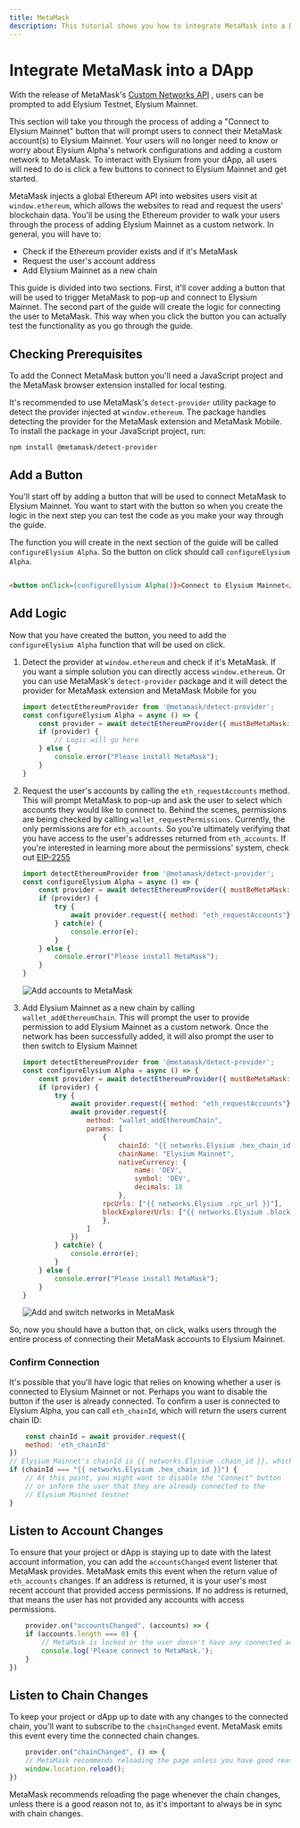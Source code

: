 ```yaml
---
title: MetaMask
description: This tutorial shows you how to integrate MetaMask into a DApp and automatically connect users to Elysium with the click of a button.
---
```


# Integrate MetaMask into a DApp

With the release of
MetaMask's [Custom Networks API](https://consensys.net/blog/metamask/connect-users-to-layer-2-networks-with-the-metamask-custom-networks-api/)
, users can be prompted to add Elysium Testnet, Elysium Mainnet.

This section will take you through the process of adding a "Connect to Elysium Mainnet" button that will prompt users to
connect their MetaMask account(s) to Elysium Mainnet. Your users will no longer need to know or worry about Elysium 
Alpha's network configurations and adding a custom network to MetaMask. To interact with Elysium  from your dApp, all
users will need to do is click a few buttons to connect to Elysium Mainnet and get started.

MetaMask injects a global Ethereum API into websites users visit at `window.ethereum`, which allows the websites to read
and request the users' blockchain data. You'll be using the Ethereum provider to walk your users through the process of
adding Elysium Mainnet as a custom network. In general, you will have to:

- Check if the Ethereum provider exists and if it's MetaMask
- Request the user's account address
- Add Elysium Mainnet as a new chain

This guide is divided into two sections. First, it'll cover adding a button that will be used to trigger MetaMask to
pop-up and connect to Elysium Mainnet. The second part of the guide will create the logic for connecting the user to
MetaMask. This way when you click the button you can actually test the functionality as you go through the guide.

## Checking Prerequisites

To add the Connect MetaMask button you'll need a JavaScript project and the MetaMask browser extension installed for
local testing.

It's recommended to use MetaMask's `detect-provider` utility package to detect the provider injected
at `window.ethereum`. The package handles detecting the provider for the MetaMask extension and MetaMask Mobile. To
install the package in your JavaScript project, run:

```
npm install @metamask/detect-provider
```

## Add a Button 

You'll start off by adding a button that will be used to connect MetaMask to Elysium Mainnet. You want to start with the
button so when you create the logic in the next step you can test the code as you make your way through the guide.

The function you will create in the next section of the guide will be called `configureElysium Alpha`. So the button on
click should call `configureElysium Alpha`.

```html

<button onClick={configureElysium Alpha()}>Connect to Elysium Mainnet</button>
```

## Add Logic

Now that you have created the button, you need to add the `configureElysium Alpha` function that will be used on click.

1. Detect the provider at `window.ethereum` and check if it's MetaMask. If you want a simple solution you can directly
   access `window.ethereum`. Or you can use MetaMask's `detect-provider` package and it will detect the provider for
   MetaMask extension and MetaMask Mobile for you

    ```javascript
    import detectEthereumProvider from '@metamask/detect-provider';
    const configureElysium Alpha = async () => {
        const provider = await detectEthereumProvider({ mustBeMetaMask: true });
        if (provider) {
            // Logic will go here    
        } else {
            console.error("Please install MetaMask");
        }
    }
    ```

2. Request the user's accounts by calling the `eth_requestAccounts` method. This will prompt MetaMask to pop-up and ask
   the user to select which accounts they would like to connect to. Behind the scenes, permissions are being checked by
   calling `wallet_requestPermissions`. Currently, the only permissions are for `eth_accounts`. So you're ultimately
   verifying that you have access to the user's addresses returned from `eth_accounts`. If you're interested in learning
   more about the permissions' system, check out [EIP-2255](https://eips.ethereum.org/EIPS/eip-2255)

    ```javascript
    import detectEthereumProvider from '@metamask/detect-provider';
    const configureElysium Alpha = async () => {
        const provider = await detectEthereumProvider({ mustBeMetaMask: true });
        if (provider) {
            try {
                await provider.request({ method: "eth_requestAccounts"});
            } catch(e) {
                console.error(e);
            }  
        } else {
            console.error("Please install MetaMask");
        }
    }
    ```

   ![Add accounts to MetaMask](img/wallets/metamask/metamask-1.png)

3. Add Elysium Mainnet as a new chain by calling `wallet_addEthereumChain`. This will prompt the user to provide
   permission to add Elysium Mainnet as a custom network. Once the network has been successfully added, it will also
   prompt the user to then switch to Elysium Mainnet

    ```javascript
    import detectEthereumProvider from '@metamask/detect-provider';
    const configureElysium Alpha = async () => {
        const provider = await detectEthereumProvider({ mustBeMetaMask: true });
        if (provider) {
            try {
                await provider.request({ method: "eth_requestAccounts"});
                await provider.request({
                    method: "wallet_addEthereumChain",
                    params: [
                        {
                            chainId: "{{ networks.Elysium .hex_chain_id }}", // Elysium Mainnet's chainId is {{ networks.Elysium .chain_id }}, which is {{ networks.Elysium .hex_chain_id }} in hex
                            chainName: "Elysium Mainnet",
                            nativeCurrency: {
                                name: 'DEV',
                                symbol: 'DEV',
                                decimals: 18
                            },
                        rpcUrls: ["{{ networks.Elysium .rpc_url }}"],
                        blockExplorerUrls: ["{{ networks.Elysium .block_explorer }}"]
                        },
                    ]
                })
            } catch(e) {
                console.error(e);
            }  
        } else {
            console.error("Please install MetaMask");
        }
    }
    ```

   ![Add and switch networks in MetaMask](img/wallets/metamask/metamask-2.png)

So, now you should have a button that, on click, walks users through the entire process of connecting their MetaMask
accounts to Elysium Mainnet.

### Confirm Connection

It's possible that you'll have logic that relies on knowing whether a user is connected to Elysium Mainnet or not.
Perhaps you want to disable the button if the user is already connected. To confirm a user is connected to Elysium 
Alpha, you can call `eth_chainId`, which will return the users current chain ID:

```javascript
    const chainId = await provider.request({
    method: 'eth_chainId'
})
// Elysium Mainnet's chainId is {{ networks.Elysium .chain_id }}, which is {{ networks.Elysium .hex_chain_id }} in hex
if (chainId === "{{ networks.Elysium .hex_chain_id }}") {
    // At this point, you might want to disable the "Connect" button
    // or inform the user that they are already connected to the
    // Elysium Mainnet testnet
}
```

## Listen to Account Changes

To ensure that your project or dApp is staying up to date with the latest account information, you can add
the `accountsChanged` event listener that MetaMask provides. MetaMask emits this event when the return value
of `eth_accounts` changes. If an address is returned, it is your user's most recent account that provided access
permissions. If no address is returned, that means the user has not provided any accounts with access permissions.

```javascript
    provider.on("accountsChanged", (accounts) => {
    if (accounts.length === 0) {
        // MetaMask is locked or the user doesn't have any connected accounts
        console.log('Please connect to MetaMask.');
    }
})
```

## Listen to Chain Changes

To keep your project or dApp up to date with any changes to the connected chain, you'll want to subscribe to
the `chainChanged` event. MetaMask emits this event every time the connected chain changes.

```javascript
    provider.on("chainChanged", () => {
    // MetaMask recommends reloading the page unless you have good reason not to
    window.location.reload();
})
```

MetaMask recommends reloading the page whenever the chain changes, unless there is a good reason not to, as it's
important to always be in sync with chain changes.